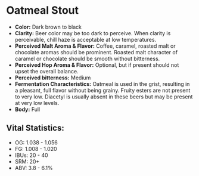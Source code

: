 # Oatmeal Stout

- **Color:** Dark brown to black
- **Clarity:** Beer color may be too dark to perceive. When clarity is perceivable, chill haze is acceptable at low temperatures.
- **Perceived Malt Aroma & Flavor:** Coffee, caramel, roasted malt or chocolate aromas should be prominent. Roasted malt character of caramel or chocolate should be smooth without bitterness.
- **Perceived Hop Aroma & Flavor:** Optional, but if present should not upset the overall balance.
- **Perceived bitterness:** Medium
- **Fermentation Characteristics:** Oatmeal is used in the grist, resulting in a pleasant, full flavor without being grainy. Fruity esters are not present to very low. Diacetyl is usually absent in these beers but may be present at very low levels.
- **Body:** Full

## Vital Statistics:

- OG: 1.038 - 1.056
- FG: 1.008 - 1.020
- IBUs: 20 - 40
- SRM: 20+
- ABV: 3.8 - 6.1%
